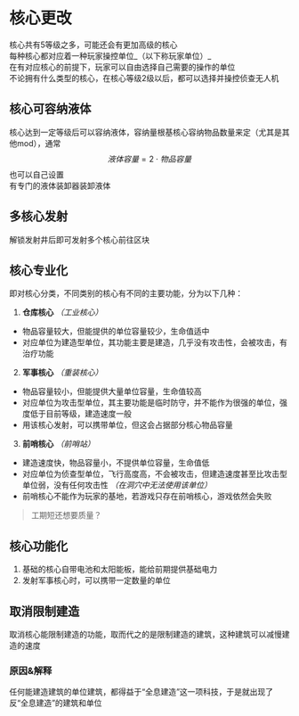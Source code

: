 # 核心更改
核心共有5等级之多，可能还会有更加高级的核心  
每种核心都对应着一种玩家操控单位_（以下称玩家单位）_    
在有对应核心的前提下，玩家可以自由选择自己需要的操作的单位  
不论拥有什么类型的核心，在核心等级2级以后，都可以选择并操控侦查无人机    
## 核心可容纳液体
核心达到一定等级后可以容纳液体，容纳量根基核心容纳物品数量来定（尤其是其他mod），通常
$$液体容量= 2\cdot 物品容量 $$
也可以自己设置  
有专门的液体装卸器装卸液体  
## 多核心发射
解锁发射井后即可发射多个核心前往区块
## 核心专业化
即对核心分类，不同类别的核心有不同的主要功能，分为以下几种：
1. **仓库核心** _（工业核心）_   
- 物品容量较大，但能提供的单位容量较少，生命值适中
- 对应单位为建造型单位，其功能主要是建造，几乎没有攻击性，会被攻击，有治疗功能
2. **军事核心** _（重装核心）_  
- 物品容量较小，但能提供大量单位容量，生命值较高
- 对应单位为攻击型单位，其主要功能是临时防守，并不能作为很强的单位，强度低于目前等级，建造速度一般  
- 用该核心发射，可以携带单位，但这会占据部分核心物品容量
3. **前哨核心** _（前哨站）_  
- 建造速度快，物品容量小，不提供单位容量，生命值低
- 对应单位为侦查型单位，飞行高度高，不会被攻击，但建造速度甚至比攻击型单位弱，没有任何攻击性 *（在洞穴中无法使用该单位）*
- 前哨核心不能作为玩家的基地，若游戏只存在前哨核心，游戏依然会失败
>工期短还想要质量？
## 核心功能化
1. 基础的核心自带电池和太阳能板，能给前期提供基础电力
2. 发射军事核心时，可以携带一定数量的单位  
## 取消限制建造
取消核心能限制建造的功能，取而代之的是限制建造的建筑，这种建筑可以减慢建造的速度
### 原因&解释
任何能建造建筑的单位建筑，都得益于“全息建造”这一项科技，于是就出现了反“全息建造”的建筑和单位